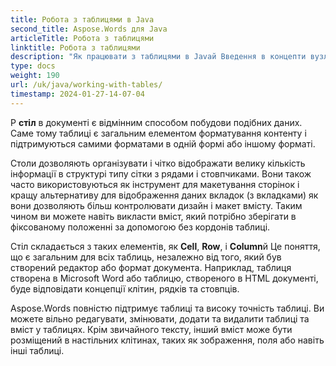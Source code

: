 ```yaml
---
title: Робота з таблицями в Java
second_title: Aspose.Words для Java
articleTitle: Робота з таблицями
linktitle: Робота з таблицями
description: "Як працювати з таблицями в Javaй Введення в концепти вузлів таблиці в Aspose.Words для Javaй"
type: docs
weight: 190
url: /uk/java/working-with-tables/
timestamp: 2024-01-27-14-07-04
---
```


Р **стіл** в документі є відмінним способом побудови подібних даних. Саме тому таблиці є загальним елементом форматування контенту і підтримуються самими форматами в одній формі або іншому форматі.

Столи дозволяють організувати і чітко відображати велику кількість інформації в структурі типу сітки з рядами і стовпчиками. Вони також часто використовуються як інструмент для макетування сторінок і кращу альтернативу для відображення даних вкладок (з вкладками) як вони дозволяють більш контролювати дизайн і макет вмісту. Таким чином ви можете навіть викласти вміст, який потрібно зберігати в фіксованому положенні за допомогою без кордонів таблиці.

Стіл складається з таких елементів, як **Cell**, **Row**, і **Column**й Це поняття, що є загальним для всіх таблиць, незалежно від того, який був створений редактор або формат документа. Наприклад, таблиця створена в Microsoft Word або таблицю, створеного в HTML документі, буде відповідати концепції клітин, рядків та стовпців.

Aspose.Words повністю підтримує таблиці та високу точність таблиці. Ви можете вільно редагувати, змінювати, додати та видалити таблиці та вміст у таблицях. Крім звичайного тексту, інший вміст може бути розміщений в настільних клітинах, таких як зображення, поля або навіть інші таблиці.
